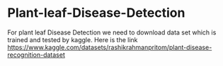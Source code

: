 # Plant-leaf-Disease-Detection

For plant leaf Disease Detection we need to download data set which is trained and tested by kaggle. Here is the link
https://www.kaggle.com/datasets/rashikrahmanpritom/plant-disease-recognition-dataset
